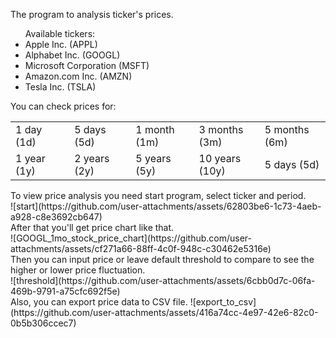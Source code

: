 The program to analysis ticker's prices. <br>
<ul>
    Available tickers:
    <li>Apple Inc. (APPL)</li>
    <li>Alphabet Inc. (GOOGL)</li>
    <li>Microsoft Corporation (MSFT)</li>
    <li>Amazon.com Inc. (AMZN)</li>
    <li>Tesla Inc. (TSLA)</li>
</ul>
You can check prices for:
<table>
    <tr>
        <td style="width: 120px">1 day (1d)</td>
        <td style="width: 120px">5 days (5d)</td>
        <td style="width: 120px">1 month (1m)</td>
        <td style="width: 120px">3 months (3m)</td>
        <td style="width: 120px">5 months (6m)</td>
    </tr>
    <tr>
        <td>1 year (1y)</td>
        <td>2 years (2y)</td>
        <td>5 years (5y)</td>
        <td>10 years (10y)</td>
        <td>5 days (5d)</td>
    </tr>
</table>
<div>
    To view price analysis you need start program, select ticker and period.<br>
    ![start](https://github.com/user-attachments/assets/62803be6-1c73-4aeb-a928-c8e3692cb647)

</div>
<div>
    After that you'll get price chart like that.<br>
    ![GOOGL_1mo_stock_price_chart](https://github.com/user-attachments/assets/cf271a66-88ff-4c0f-948c-c30462e5316e)

</div>
<div>
    Then you can input price or leave default threshold to compare to see the higher or lower price fluctuation.<br>
    ![threshold](https://github.com/user-attachments/assets/6cbb0d7c-06fa-469b-9791-a75cfc692f5e)

</div>
<div>
Also, you can export price data to CSV file.
![export_to_csv](https://github.com/user-attachments/assets/416a74cc-4e97-42e6-82c0-0b5b306ccec7)

</div>
